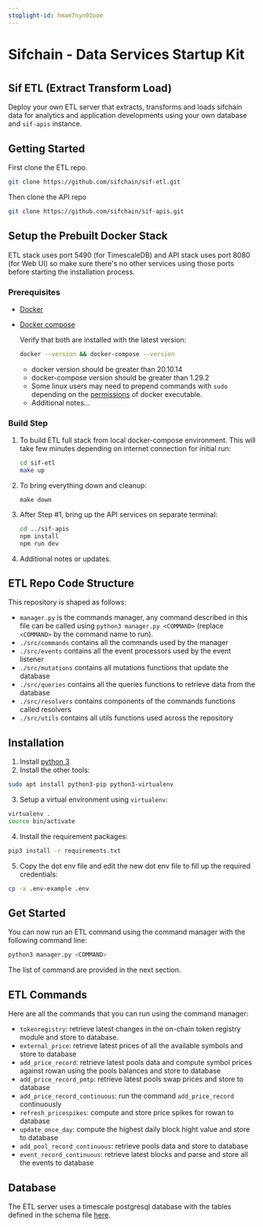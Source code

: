```yaml
---
stoplight-id: hmam7nyn01ooe
---
```


# Sifchain - Data Services Startup Kit

# 

## Sif ETL (Extract Transform Load)

Deploy your own ETL server that extracts, transforms and loads sifchain data for analytics and application developments using your own database and `sif-apis` instance.

## Getting Started

First clone the ETL repo.

```bash
git clone https://github.com/sifchain/sif-etl.git
```

Then clone the API repo

```bash
git clone https://github.com/sifchain/sif-apis.git
```

## Setup the Prebuilt Docker Stack

ETL stack uses port 5490 (for TimescaleDB) and API stack uses port 8080 (for Web UI) so make sure there's no other services using those ports before starting the installation process.

### Prerequisites

- [Docker](https://docs.docker.com/get-docker/)
- [Docker compose](https://docs.docker.com/compose/install/)

  Verify that both are installed with the latest version:

  ```bash
  docker --version && docker-compose --version
  ```

  - docker version should be greater than 20.10.14
  - docker-compose version should be greater than 1.29.2
  - Some linux users may need to prepend commands with `sudo` depending on the [permissions](https://linuxfoundation.org/blog/classic-sysadmin-configuring-the-linux-sudoers-file) of docker executable.
  - Additional notes...

### Build Step

1. To build ETL full stack from local docker-compose environment. This will take few minutes depending on internet connection for initial run:

   ```bash
   cd sif-etl
   make up
   ```

2. To bring everything down and cleanup:

   `make down`

3. After Step #1, bring up the API services on separate terminal:

   ```bash
   cd ../sif-apis
   npm install
   npm run dev
   ```

4. Additional notes or updates.

## ETL Repo Code Structure

This repository is shaped as follows:

- `manager.py` is the commands manager, any command described in this file can be called using `python3 manager.py <COMMAND>` (replace `<COMMAND>` by the command name to run).
- `./src/commands` contains all the commands used by the manager
- `./src/events` contains all the event processors used by the event listener
- `./src/mutations` contains all mutations functions that update the database
- `./src/queries` contains all the queries functions to retrieve data from the database
- `./src/resolvers` contains components of the commands functions called resolvers
- `./src/utils` contains all utils functions used across the repository

## Installation

1. Install [python 3](https://phoenixnap.com/kb/how-to-install-python-3-ubuntu)
2. Install the other tools:

```bash
sudo apt install python3-pip python3-virtualenv
```

3. Setup a virtual environment using `virtualenv`:

```bash
virtualenv .
source bin/activate
```

4. Install the requirement packages:

```bash
pip3 install -r requirements.txt
```

5. Copy the dot env file and edit the new dot env file to fill up the required credentials:

```bash
cp -a .env-example .env
```

## Get Started

You can now run an ETL command using the command manager with the following command line:

```bash
python3 manager.py <COMMAND>
```

The list of command are provided in the next section.

## ETL Commands

Here are all the commands that you can run using the command manager:

- `tokenregistry`: retrieve latest changes in the on-chain token registry module and store to database.
- `external_price`: retrieve latest prices of all the available symbols and store to database
- `add_price_record`: retrieve latest pools data and compute symbol prices against rowan using the pools balances and store to database
- `add_price_record_pmtp`: retrieve latest pools swap prices and store to database
- `add_price_record_continuous`: run the command `add_price_record` continuously
- `refresh_pricespikes`: compute and store price spikes for rowan to database
- `update_once_day`: compute the highest daily block hight value and store to database
- `add_pool_record_continuous`: retrieve pools data and store to database
- `event_record_continuous`: retrieve latest blocks and parse and store all the events to database

## Database

The ETL server uses a timescale postgresql database with the tables defined in the schema file [here](https://github.com/Sifchain/sif-etl/blob/master/db/schema.sql).

